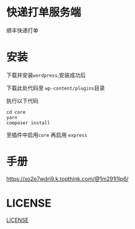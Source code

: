 # 快递打单服务端

顺丰快递打单

# 安装

下载并安装`wordpress`,安装成功后

下载此处代码至 `wp-content/plugins`目录 

执行以下代码

~~~
cd core 
yarn
composer install
~~~

至插件中启用`core` 再启用 `express`

# 手册

https://xo2e7wdrj9.k.topthink.com/@1m291l1lp6/

# LICENSE

[LICENSE](LICENSE)


